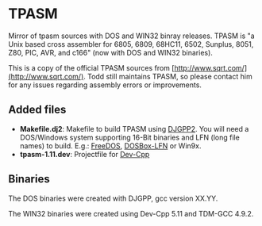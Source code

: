 # TPASM
Mirror of tpasm sources with DOS and WIN32 binray releases. TPASM is "a Unix based cross assembler for 6805, 6809, 68HC11, 6502, Sunplus, 8051, Z80, PIC, AVR, and c166" (now with DOS and WIN32 binaries).

This is a copy of the official TPASM sources from [http://www.sqrt.com/](http://www.sqrt.com/). Todd still maintains TPASM, so please contact him for any issues regarding assembly errors or improvements.

## Added files
* **Makefile.dj2**: Makefile to build TPASM using [DJGPP2](http://www.delorie.com/djgpp/). You will need a DOS/Windows system supporting 16-Bit binaries and LFN (long file names) to build. E.g.: [FreeDOS](http://www.freedos.org/), [DOSBox-LFN](https://sourceforge.net/projects/dosbox-svn-lfn/) or Win9x.
* **tpasm-1.11.dev**: Projectfile for [Dev-Cpp](https://sourceforge.net/projects/orwelldevcpp/)

## Binaries
The DOS binaries were created with DJGPP, gcc version XX.YY.

The WIN32 binaries were created using Dev-Cpp 5.11 and TDM-GCC 4.9.2.
